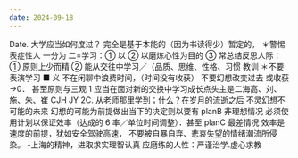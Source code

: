 ```yaml
---
date: 2024-09-18
---
```


Date.
大学应当如何度过？
完全是基于本能的（因为书读得少）暂定的，
＊警惕表症性人 一分为 二=学习：① 以 ② 以磨炼心性为目的 ③ 常总结反思人际：① 原则上少而精 ② 能从交往中学习／（品质、思维、性格、习惯
教训
＊不要表演学习
■ 义
不在闲聊中浪费时间，（时间没有收获）
不要幻想改变过去
或收获 →0．
甚至原则与三观 1 应当在面对新的交换中学习成长点头主是二海高、刘、施、朱、崔 CJH JY 2C.
从老师那里学到；什么？在岁月的流逝之后
不灵幻想不可能的未来
幻想的可能为前提做出当下的决定则以要有 planB 非理想情况
必须使用计划以保证效率（达成的 6 率／单位时间调整）．甚至 planC 最差情况
效率是速度的前提，犹如安全驾驶高速，
不要被自暴自弃、悲哀失望的情绪潮流所侵染。 -上海的精神，进取求实理智认真
应磨练的人性：严谨治学.虚心求教
